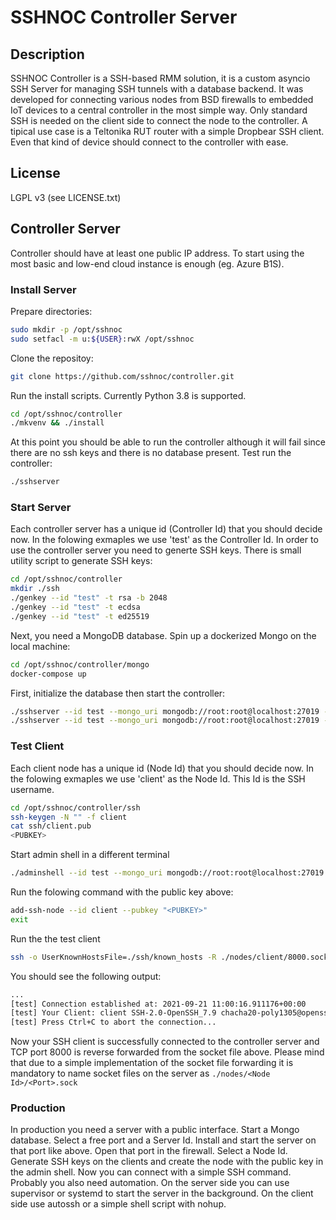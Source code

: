 # SSHNOC Controller Server

## Description
SSHNOC Controller is a SSH-based RMM solution, it is a custom asyncio SSH Server for managing SSH tunnels with a database backend. It was developed for connecting various nodes from BSD firewalls to embedded IoT devices to a central controller in the most simple way. Only standard SSH is needed on the client side to connect the node to the controller. A tipical use case is a Teltonika RUT router with a simple Dropbear SSH client. Even that kind of device should connect to the controller with ease.

## License
LGPL v3 (see LICENSE.txt)

## Controller Server
Controller should have at least one public IP address. To start using the most basic and low-end cloud instance is enough (eg. Azure B1S).

### Install Server
Prepare directories:
```bash
sudo mkdir -p /opt/sshnoc
sudo setfacl -m u:${USER}:rwX /opt/sshnoc
```

Clone the repositoy:
```bash
git clone https://github.com/sshnoc/controller.git
```

Run the install scripts. Currently Python 3.8 is supported.
```bash
cd /opt/sshnoc/controller
./mkvenv && ./install
```

At this point you should be able to run the controller although it will fail since there are no ssh keys and there is no database present. Test run the controller:
```bash
./sshserver
```

### Start Server
Each controller server has a unique id (Controller Id) that you should decide now. In the folowing exmaples we use 'test' as the Controller Id. In order to use the controller server you need to generte SSH keys. There is small utility script to generate SSH keys:

```bash
cd /opt/sshnoc/controller
mkdir ./ssh
./genkey --id "test" -t rsa -b 2048
./genkey --id "test" -t ecdsa
./genkey --id "test" -t ed25519
```

Next, you need a MongoDB database. Spin up a dockerized Mongo on the local machine:

```bash
cd /opt/sshnoc/controller/mongo
docker-compose up
```

First, initialize the database then start the controller:
```bash
./sshserver --id test --mongo_uri mongodb://root:root@localhost:27019 --mongo_db sshnoc --init_db
./sshserver --id test --mongo_uri mongodb://root:root@localhost:27019 --mongo_db sshnoc --debug --ssh_port 2322 --http_admin_port 2380
```

### Test Client
Each client node has a unique id (Node Id) that you should decide now. In the folowing exmaples we use 'client' as the Node Id. This Id is the SSH username.

```bash
cd /opt/sshnoc/controller/ssh
ssh-keygen -N "" -f client
cat ssh/client.pub
<PUBKEY>
```

Start admin shell in a different terminal
```bash
./adminshell --id test --mongo_uri mongodb://root:root@localhost:27019 --mongo_db sshnoc 
```

Run the folowing command with the public key above:
```bash
add-ssh-node --id client --pubkey "<PUBKEY>"
exit
```

Run the the test client
```bash
ssh -o UserKnownHostsFile=./ssh/known_hosts -R ./nodes/client/8000.sock:localhost:8000 -i ./ssh/client -p 2322 client@localhost
```

You should see the following output:
```bash
...
[test] Connection established at: 2021-09-21 11:00:16.911176+00:00
[test] Your Client: client SSH-2.0-OpenSSH_7.9 chacha20-poly1305@openssh.com chacha20-poly1305@openssh.com
[test] Press Ctrl+C to abort the connection...
```

Now your SSH client is successfully connected to the controller server and TCP port 8000 is reverse forwarded from the socket file above. Please mind that due to a simple implementation of the socket file forwarding it is mandatory to name socket files on the server as `./nodes/<Node Id>/<Port>.sock`

### Production
In production you need a server with a public interface. Start a Mongo database. Select a free port and a Server Id. Install and start the server on that port like above. Open that port in the firewall. Select a Node Id. Generate SSH keys on the clients and create the node with the public key in the admin shell. Now you can connect with a simple SSH command. Probably you also need automation. On the server side you can use supervisor or systemd to start the server in the background. On the client side use autossh or a simple shell script with nohup.
